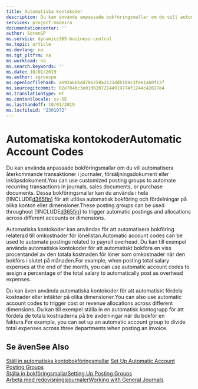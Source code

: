 ```yaml
---
title: Automatiska kontokoder
description: Du kan använda anpassade bokföringsmallar om du vill automatisera återkommande transaktioner i journaler, försäljningsdokument eller inköpsdokument.
services: project-madeira
documentationcenter: ''
author: SorenGP
ms.service: dynamics365-business-central
ms.topic: article
ms.devlang: na
ms.tgt_pltfrm: na
ms.workload: na
ms.search.keywords: ''
ms.date: 10/01/2019
ms.author: sgroespe
ms.openlocfilehash: a692a66bdd786258a2133ddb189c3fee1ab0f12f
ms.sourcegitcommit: 02e704bc3e01d62072144919774f1244c42827e4
ms.translationtype: HT
ms.contentlocale: sv-SE
ms.lasthandoff: 10/01/2019
ms.locfileid: "2301072"
---
```

# <a name="automatic-account-codes"></a><span data-ttu-id="0ced4-103">Automatiska kontokoder</span><span class="sxs-lookup"><span data-stu-id="0ced4-103">Automatic Account Codes</span></span>
<span data-ttu-id="0ced4-104">Du kan använda anpassade bokföringsmallar om du vill automatisera återkommande transaktioner i journaler, försäljningsdokument eller inköpsdokument.</span><span class="sxs-lookup"><span data-stu-id="0ced4-104">You can use customized posting groups to automate recurring transactions in journals, sales documents, or purchase documents.</span></span> <span data-ttu-id="0ced4-105">Dessa bokföringsmallar kan du använda i hela [!INCLUDE[d365fin](../../includes/d365fin_md.md)] för att utlösa automatisk bokföring och fördelningar på olika konton eller dimensioner.</span><span class="sxs-lookup"><span data-stu-id="0ced4-105">These posting groups can be used throughout [!INCLUDE[d365fin](../../includes/d365fin_md.md)] to trigger automatic postings and allocations across different accounts or dimensions.</span></span>  

<span data-ttu-id="0ced4-106">Automatiska kontokoder kan användas för att automatisera bokföring relaterad till omkostnader för lönelistan.</span><span class="sxs-lookup"><span data-stu-id="0ced4-106">Automatic account codes can be used to automate postings related to payroll overhead.</span></span> <span data-ttu-id="0ced4-107">Du kan till exempel använda automatiska kontokoder för att automatiskt bokföra en viss procentandel av den totala kostnaden för löner som omkostnader när den bokförs i slutet på månaden.</span><span class="sxs-lookup"><span data-stu-id="0ced4-107">For example, when posting total salary expenses at the end of the month, you can use automatic account codes to assign a percentage of the total salary to automatically post as overhead expenses.</span></span>  

<span data-ttu-id="0ced4-108">Du kan även använda automatiska kontokoder för att automatiskt fördela kostnader eller intäkter på olika dimensioner.</span><span class="sxs-lookup"><span data-stu-id="0ced4-108">You can also use automatic account codes to trigger cost or revenue allocations across different dimensions.</span></span> <span data-ttu-id="0ced4-109">Du kan till exempel ställa in en automatisk kontogrupp för att fördela de totala kostnaderna på tre avdelningar när du bokför en faktura.</span><span class="sxs-lookup"><span data-stu-id="0ced4-109">For example, you can set up an automatic account group to divide total expenses across three departments when posting an invoice.</span></span>  

## <a name="see-also"></a><span data-ttu-id="0ced4-110">Se även</span><span class="sxs-lookup"><span data-stu-id="0ced4-110">See Also</span></span>  
 <span data-ttu-id="0ced4-111">[Ställ in automatiska kontobokföringsmallar](how-to-set-up-automatic-account-posting-groups.md) </span><span class="sxs-lookup"><span data-stu-id="0ced4-111">[Set Up Automatic Account Posting Groups](how-to-set-up-automatic-account-posting-groups.md) </span></span>  
 [<span data-ttu-id="0ced4-112">Ställa in bokföringsmallar</span><span class="sxs-lookup"><span data-stu-id="0ced4-112">Setting Up Posting Groups</span></span>](../../finance-posting-groups.md)  
 [<span data-ttu-id="0ced4-113">Arbeta med redovisningsjournaler</span><span class="sxs-lookup"><span data-stu-id="0ced4-113">Working with General Journals</span></span>](../../ui-work-general-journals.md)
